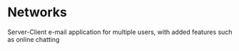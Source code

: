 # Networks
Server-Client e-mail application for multiple users, with added features such as online chatting 
